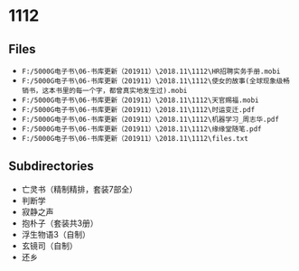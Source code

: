 # 1112

## Files

- `F:/5000G电子书\06-书库更新（201911）\2018.11\1112\HR招聘实务手册.mobi`
- `F:/5000G电子书\06-书库更新（201911）\2018.11\1112\使女的故事(全球现象级畅销书，这本书里的每一个字，都曾真实地发生过).mobi`
- `F:/5000G电子书\06-书库更新（201911）\2018.11\1112\天官赐福.mobi`
- `F:/5000G电子书\06-书库更新（201911）\2018.11\1112\时运变迁.pdf`
- `F:/5000G电子书\06-书库更新（201911）\2018.11\1112\机器学习_周志华.pdf`
- `F:/5000G电子书\06-书库更新（201911）\2018.11\1112\缘缘堂随笔.pdf`
- `F:/5000G电子书\06-书库更新（201911）\2018.11\1112\files.txt`

## Subdirectories

- 亡灵书（精制精排，套装7部全）
- 判断学
- 寂静之声
- 抱朴子（套装共3册）
- 浮生物语3（自制）
- 玄镜司（自制）
- 还乡
